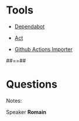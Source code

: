 <!-- .slide: -->

# Tools

* [Dependabot](https://docs.github.com/en/code-security/dependabot/dependabot-version-updates/about-dependabot-version-updates)

* [Act](https://github.com/nektos/act)

* [Github Actions Importer](https://github.com/github/gh-actions-importer)

##==##
<!-- .slide: class="transition" -->

# Questions

Notes:

Speaker **Romain**


